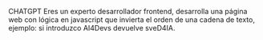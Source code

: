 CHATGPT
Eres un experto desarrollador frontend, desarrolla una página web con lógica en javascript que invierta el orden de una cadena de texto, ejemplo: si introduzco AI4Devs devuelve sveD4IA.
